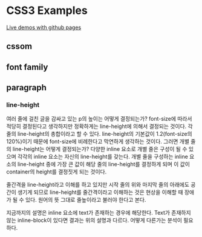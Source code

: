 # CSS3 Examples

[Live demos with github pages](https://thatseeyou.github.io/css3-examples/)

## cssom

## font family

## paragraph
### line-height
여러 줄에 걸친 글을 감싸고 있는 p의 높이는 어떻게 결정되는가? font-size에 따라서 적당히 결정된다고 생각하지만 정확하게는 line-height에 의해서 결정되는 것이다. 
각 줄의 line-height의 총합이라고 할 수 있다. line-height의 기본값이 1.2(font-size의 120%)이기 때문에 font-size에 비례한다고 막연하게 생각하는 것이다. 
그러면 개별 줄의 line-height는 어떻게 결정되는가? 다양한 inline 요소로 개별 줄은 구성이 될 수 있으며 각각의 inline 요소는 자신의 line-height를 갖는다.
개별 줄을 구성하는 inline 요소의 line-height 중에 가장 큰 값이 해당 줄의 line-height를 결정하게 되며 이 값이 container의 height를 결정짓게 되는 것이다.

줄간격을 line-height라고 이해를 하고 있지만 시작 줄의 위와 마지막 줄의 아래에도 공간이 생기게 되므로 line-height를 줄간격이라고 이해하는 것은 현상을 이해할 때 장애가 될 수 있다. 원어의 뜻 그대로 줄높이라고 불러야 한다고 본다.

지금까지의 설명은 inline 요소에 text가 존재하는 경우에 해당한다. Text가 존재하지 않는 inline-block이 있다면 결과는 위의 설명과 다르다. 어떻게 다른가는 분석이 필요하다.
